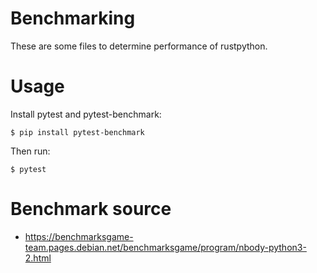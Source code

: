 
# Benchmarking

These are some files to determine performance of rustpython.

# Usage

Install pytest and pytest-benchmark:

    $ pip install pytest-benchmark

Then run:

    $ pytest

# Benchmark source

- https://benchmarksgame-team.pages.debian.net/benchmarksgame/program/nbody-python3-2.html

